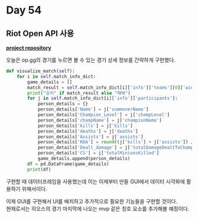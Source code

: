 # Day 54
## Riot Open API 사용
[**project repository**](https://github.com/KrTeaparty/Riot_API)

오늘은 op.gg의 경기를 누르면 볼 수 있는 경기 상세 정보를 간략하게 구현했다.  
```python
def visualize_match(self):
    for i in self.match_info_dict:
        game_details = []
        match_result = self.match_info_dict[i]['info']['teams'][0]['win']
        print("승리" if match_result else "패배")
        for j in self.match_info_dict[i]['info']['participants']:
            person_details = {}
            person_details['Name'] = j['summonerName']
            person_details['Champion_Level'] = j['champLevel']
            person_details['champName'] = j['championName']
            person_details['kills'] = j['kills']
            person_details['deaths'] = j['deaths']
            person_details['Assists'] = j['assists']
            person_details['KDA'] = round((j['kills'] + j['assists']) / j['deaths'], 2)
            person_details['Dealt_damage'] = j['totalDamageDealtToChampions']
            person_details['CS'] = j['totalMinionsKilled']
            game_details.append(person_details)
        df = pd.DataFrame(game_details)
        print(df)
```
구현할 때 데이터프레임을 사용했는데 이는 이제부터 만들 GUI에서 데이터 시각화에 활용하기 위해서이다.

이제 GUI를 구현해서 UI를 배치하고 추가적으로 필요한 기능들을 구현할 것이다.  
현재로서는 히오스의 경기 마지막에 나오는 mvp 같은 칭호 요소를 추가해볼 예정이다.